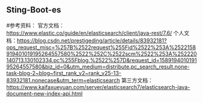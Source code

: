 ## Sting-Boot-es
#参考资料：
  官方文档：https://www.elastic.co/guide/en/elasticsearch/client/java-rest/7.6/
  个人文档：https://blog.csdn.net/prestigeding/article/details/83932181?ops_request_misc=%257B%2522request%255Fid%2522%253A%2522158919401019195264557580%2522%252C%2522scm%2522%253A%252220140713.130102334.pc%255Fblog.%2522%257D&request_id=158919401019195264557580&biz_id=0&utm_medium=distribute.pc_search_result.none-task-blog-2~blog~first_rank_v2~rank_v25-13-83932181.nonecase&utm_term=elasticsearch
  第三方文档：https://www.kaifaxueyuan.com/server/elasticsearch7/elasticsearch-java-document-new-index-api.html
